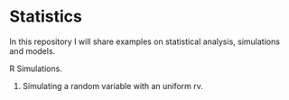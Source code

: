 # Statistics

In this repository I will share examples on statistical analysis, simulations and models.

R Simulations.
  1. Simulating a random variable with an uniform rv.
